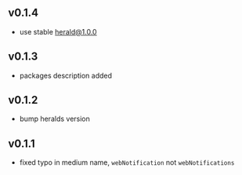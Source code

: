 ## v0.1.4
  * use stable herald@1.0.0

## v0.1.3
  * packages description added

## v0.1.2
  * bump heralds version

## v0.1.1
  * fixed typo in medium name, `webNotification` not `webNotifications`
